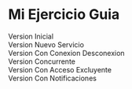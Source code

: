 # Mi Ejercicio Guia

Version Inicial  
Version Nuevo Servicio  
Version Con Conexion Desconexion  
Version Concurrente  
Version Con Acceso Excluyente  
Version Con Notificaciones  